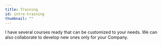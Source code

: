 ```yaml
---
title: Training
id: intro-training
thumbnail: ""
---
```


I have several courses ready that can be customized to your needs. We can also collaborate to develop new ones only for your Company.
